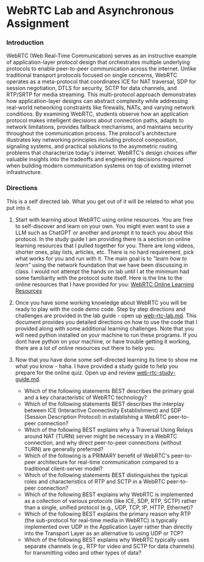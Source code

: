 # WebRTC Lab and Asynchronous Assignment

### Introduction

WebRTC (Web Real-Time Communication) serves as an instructive example of application-layer protocol design that orchestrates multiple underlying protocols to enable peer-to-peer communication across the internet. Unlike traditional transport protocols focused on single concerns, WebRTC operates as a meta-protocol that coordinates ICE for NAT traversal, SDP for session negotiation, DTLS for security, SCTP for data channels, and RTP/SRTP for media streaming. This multi-protocol approach demonstrates how application-layer designs can abstract complexity while addressing real-world networking constraints like firewalls, NATs, and varying network conditions. By examining WebRTC, students observe how an application protocol makes intelligent decisions about connection paths, adapts to network limitations, provides fallback mechanisms, and maintains security throughout the communication process. The protocol's architecture illustrates key networking principles including protocol composition, signaling systems, and practical solutions to the asymmetric routing problems that characterize today's internet. WebRTC's design choices offer valuable insights into the tradeoffs and engineering decisions required when building modern communication systems on top of existing internet infrastructure.


### Directions

This is a self directed lab.  What you get out of it will be related to what you put into it. 

1. Start with learning about WebRTC using online resources.  You are free to self-discover and learn on your own.  You might even want to use a LLM such as ChatGPT or another and prompt it to teach you about this protocol.  In the study guide I am providing there is a section on online learning resources that I pulled together for you.  There are long videos, shorter ones, play lists, articles, etc.  There is no hard requirement, pick what works for you and run with it.  The main goal is to *"learn how to learn"* using the network foundation that we have been discussing in class.  I would not attempt the hands on lab until I at the minimum had some familiarity with the protocol suite itself.  Here is the link to the online resources that I have provided for you:  [WebRTC Online Learning Resources](https://github.com/ArchitectingSoftware/CS544-Class-Demo-Files/blob/main/webrtc-lab/webrtc-study-guide.md#online-learning-resources)

2. Once you have some working knowledge about WebRTC you will be ready to play with the code demo code.  Step by step directions and challenges are provided in the lab guide - open up [web-rtc-lab.md](./web-rtc-lab.md). This document provides you detailed directions on how to use the code that I provided along with some additional learning challenges.  Note that you will need python installed on your machine to run these programs.  If you dont have python on your machine, or have trouble getting it working, there are a lot of online resources out there to help you.

3. Now that you have done some self-directed learning its time to show me what you know - haha.  I have provided a study guide to help you prepare for the online quiz.   Open up and review [web-rtc-study-guide.md](./web-rtc-study-guide.md).  

    - Which of the following statements BEST describes the primary goal and a key characteristic of WebRTC technology?
    - Which of the following statements BEST describes the interplay between ICE (Interactive Connectivity Establishment) and SDP (Session Description Protocol) in establishing a WebRTC peer-to-peer connection?
    - Which of the following BEST explains why a Traversal Using Relays around NAT (TURN) server might be necessary in a WebRTC connection, and why direct peer-to-peer connections (without TURN) are generally preferred?
    - Which of the following is a PRIMARY benefit of WebRTC's peer-to-peer architecture for real-time communication compared to a traditional client-server model?
    - Which of the following statements BEST distinguishes the typical roles and characteristics of RTP and SCTP in a WebRTC peer-to-peer connection?
    - Which of the following BEST explains why WebRTC is implemented as a collection of various protocols (like ICE, SDP, RTP, SCTP) rather than a single, unified protocol (e.g., UDP, TCP, IP, HTTP, Ethernet)?
    - Which of the following BEST explains the primary reason why RTP (the sub-protocol for real-time media in WebRTC) is typically implemented over UDP in the Application Layer rather than directly into the Transport Layer as an alternative to using UDP or TCP?
    - Which of the following BEST explains why WebRTC typically uses separate channels (e.g., RTP for video and SCTP for data channels) for transmitting video and other types of data?
